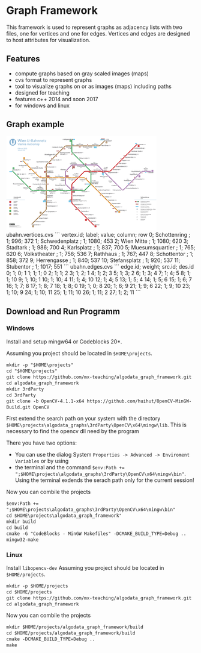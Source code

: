 # Graph Framework
This framework is used to represent graphs as adjacency lists with two files, one for vertices and one for edges.
Vertices and edges are designed to host attributes for visualization. 

## Features
* compute graphs based on gray scaled images (maps)
* cvs format to represent graphs
* tool to visualize graphs on or as images (maps) including paths
* designed for teaching
* features c++ 2014 and soon 2017
* for windows and linux

## Graph example
<img src="https://github.com/mx-teaching/algodata_graph_framework/blob/master/res/ubahn.png" width="400">
ubahn.vertices.cvs
```
 vertex.id;             label;      value;       column;        row
         0;     Schottenring ;          1;          996;       372
         1;    Schwedenplatz ;          1;         1080;       453
         2;       Wien Mitte ;          1;         1080;       620
         3;         Stadtark ;          1;          986;       700
         4;       Karlsplatz ;          1;          837;       700
         5;  Muesumsquartier ;          1;          765;       620
         6;     Volkstheater ;          1;          756;       536
         7;         Rathhaus ;          1;          767;       447
         8;      Schottentor ;          1;          858;       372
         9;      Herrengasse ;          1;          840;       537
        10;     Stefansplatz ;          1;          920;       537
        11;        Stubentor ;          1;         1017;       551
```       
ubahn.edges.cvs
```
   edge.id;     weight;     src.id;     des.id
         0;          1;          0;          1
         1;          1;          1;          0
         2;          1;          1;          2
         3;          1;          2;          1
         4;          1;          2;          3
         5;          1;          3;          2
         6;          1;          3;          4
         7;          1;          4;          5
         8;          1;          1;         10
         9;          1;         10;          1
        10;          1;         10;          4
        11;          1;          4;         10
        12;          1;          4;          5
        13;          1;          5;          4
        14;          1;          5;          6
        15;          1;          6;          7
        16;          1;          7;          8
        17;          1;          8;          7
        18;          1;          8;          0
        19;          1;          0;          8
        20;          1;          6;          9
        21;          1;          9;          6
        22;          1;          9;         10
        23;          1;         10;          9
        24;          1;         10;         11
        25;          1;         11;         10
        26;          1;         11;          2
        27;          1;          2;         11
```    

## Download and Run Programm 
### Windows
Install and setup mingw64 or Codeblocks 20*.

Assuming you project should be located in ```$HOME\projects```.
```
mkdir -p "$HOME\projects"
cd "$HOME\projects"
git clone https://github.com/mx-teaching/algodata_graph_framework.git
cd algodata_graph_framework
mkdir 3rdParty
cd 3rdParty
git clone -b OpenCV-4.1.1-x64 https://github.com/huihut/OpenCV-MinGW-Build.git OpenCV
```

First extend the search path on your system with the directory ```$HOME\projects\algodata_graphs\3rdParty\OpenCV\x64\mingw\lib```. This is necessary to find the opencv dll need by the program

There you have two options:
* You can use the dialog System ```Properties -> Advanced -> Enviroment Variables``` or by using
* the terminal and the command ```$env:Path += ";$HOME\projects\algodata_graphs\3rdParty\OpenCV\x64\mingw\bin"```. Using the terminal exdends the serach path only for the current session!

Now you can combile the projects

```
$env:Path += ";$HOME\projects\algodata_graphs\3rdParty\OpenCV\x64\mingw\bin"
cd $HOME\projects\algodata_graph_framework"
mkdir build
cd build
cmake -G "CodeBlocks - MinGW Makefiles" -DCMAKE_BUILD_TYPE=Debug ..
mingw32-make
```

### Linux
Install ```libopencv-dev``` 
Assuming you project should be located in ```$HOME/projects```.
```
mkdir -p $HOME/projects
cd $HOME/projects
git clone https://github.com/mx-teaching/algodata_graph_framework.git
cd algodata_graph_framework
```

Now you can combile the projects

```
mkdir $HOME/projects/algodata_graph_framework/build
cd $HOME/projects/algodata_graph_framework/build
cmake -DCMAKE_BUILD_TYPE=Debug ..
make
```
